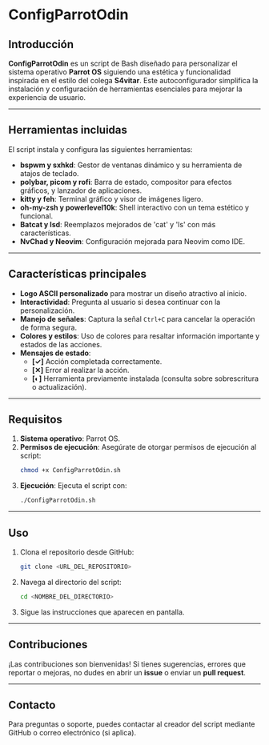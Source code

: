 # ConfigParrotOdin

## Introducción

**ConfigParrotOdin** es un script de Bash diseñado para personalizar el sistema operativo **Parrot OS** siguiendo una estética y funcionalidad inspirada en el estilo del colega **S4vitar**. Este autoconfigurador simplifica la instalación y configuración de herramientas esenciales para mejorar la experiencia de usuario.

---

## Herramientas incluidas

El script instala y configura las siguientes herramientas:

- **bspwm y sxhkd**: Gestor de ventanas dinámico y su herramienta de atajos de teclado.
- **polybar, picom y rofi**: Barra de estado, compositor para efectos gráficos, y lanzador de aplicaciones.
- **kitty y feh**: Terminal gráfico y visor de imágenes ligero.
- **oh-my-zsh y powerlevel10k**: Shell interactivo con un tema estético y funcional.
- **Batcat y lsd**: Reemplazos mejorados de 'cat' y 'ls' con más características.
- **NvChad y Neovim**: Configuración mejorada para Neovim como IDE.

---

## Características principales

- **Logo ASCII personalizado** para mostrar un diseño atractivo al inicio.
- **Interactividad**: Pregunta al usuario si desea continuar con la personalización.
- **Manejo de señales**: Captura la señal `Ctrl+C` para cancelar la operación de forma segura.
- **Colores y estilos**: Uso de colores para resaltar información importante y estados de las acciones.
- **Mensajes de estado**:
  - **[✓]** Acción completada correctamente.
  - **[✕]** Error al realizar la acción.
  - **[◐]** Herramienta previamente instalada (consulta sobre sobrescritura o actualización).

---

## Requisitos

1. **Sistema operativo**: Parrot OS.
2. **Permisos de ejecución**: Asegúrate de otorgar permisos de ejecución al script:
   ```bash
   chmod +x ConfigParrotOdin.sh
   ```
3. **Ejecución**: Ejecuta el script con:
   ```bash
   ./ConfigParrotOdin.sh
   ```

---

## Uso

1. Clona el repositorio desde GitHub:
   ```bash
   git clone <URL_DEL_REPOSITORIO>
   ```
2. Navega al directorio del script:
   ```bash
   cd <NOMBRE_DEL_DIRECTORIO>
   ```
3. Sigue las instrucciones que aparecen en pantalla.

---

## Contribuciones

¡Las contribuciones son bienvenidas! Si tienes sugerencias, errores que reportar o mejoras, no dudes en abrir un **issue** o enviar un **pull request**.


---

## Contacto

Para preguntas o soporte, puedes contactar al creador del script mediante GitHub o correo electrónico (si aplica).

